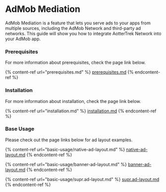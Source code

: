 # AdMob Mediation

AdMob Mediation is a feature that lets you serve ads to your apps from multiple sources, including the AdMob Network and third-party ad networks. This guide will show you how to integrate AotterTrek Network into your AdMob app.

### Prerequisites <a href="prerequisites" id="prerequisites"></a>

For more information about prerequisites, check the page link below.

{% content-ref url="prerequisites.md" %}
[prerequisites.md](prerequisites.md)
{% endcontent-ref %}

### Installation

For more information about installation, check the page link below.

{% content-ref url="installation.md" %}
[installation.md](installation.md)
{% endcontent-ref %}

### Base Usage

Please check out the page links below for ad layout examples.

{% content-ref url="basic-usage/native-ad-layout.md" %}
[native-ad-layout.md](basic-usage/native-ad-layout.md)
{% endcontent-ref %}

{% content-ref url="basic-usage/banner-ad-layout.md" %}
[banner-ad-layout.md](basic-usage/banner-ad-layout.md)
{% endcontent-ref %}

{% content-ref url="basic-usage/supr.ad-layout.md" %}
[supr.ad-layout.md](basic-usage/supr.ad-layout.md)
{% endcontent-ref %}

